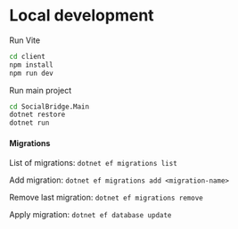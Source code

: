 # Local development

Run Vite
```bash
cd client
npm install
npm run dev
```
Run main project
```bash
cd SocialBridge.Main
dotnet restore
dotnet run
```

#### Migrations

List of migrations:
`dotnet ef migrations list`

Add migration:
`dotnet ef migrations add <migration-name>`

Remove last migration:
`dotnet ef migrations remove`

Apply migration:
`dotnet ef database update`
